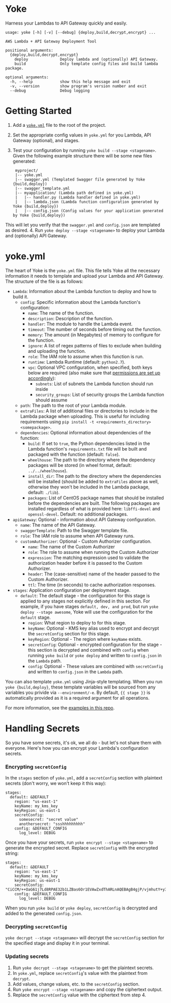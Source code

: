 Yoke
====

Harness your Lambdas to API Gateway quickly and easily.

```
usage: yoke [-h] [-v] [--debug] {deploy,build,decrypt,encrypt} ...

AWS Lambda + API Gateway Deployment Tool

positional arguments:
  {deploy,build,decrypt,encrypt}
    deploy              Deploy lambda and (optionally) API Gateway.
    build               Only template config files and build lambda package.

optional arguments:
  -h, --help            show this help message and exit
  -v, --version         show program's version number and exit
  --debug               Debug logging
```


# Getting Started
1. Add a [`yoke.yml`](#yokeyml) file to the root of the project.
2. Set the appropriate config values in `yoke.yml` for you Lambda, API Gateway (optional), and stages.
3. Test your configuration by running `yoke build --stage <stagename>`. Given the following example structure there will be some new files generated:

        myproject/
        |-- yoke.yml
        |-- swagger.yml (Templated Swagger file generated by Yoke {build,deploy})
        |-- swagger_template.yml
        |-- myapplication/ (Lambda path defined in yoke.yml)
        |   |-- handler.py (Lambda handler defined in yoke.yml)
        |   |-- lambda.json (Lambda function configuration generated by Yoke {build,deploy})
        |   |-- config.json (Config values for your application generated by Yoke {build,deploy})
This will let you verify that the `swagger.yml` and `config.json` are templated as desired.
4. Run `yoke deploy --stage <stagename>` to deploy your Lambda and (optionally) API Gateway.


# yoke.yml

The heart of Yoke is the `yoke.yml` file. This file tells Yoke all the necessary information it needs to template and upload your Lambda and API Gateway. The structure of the file is as follows:

* `Lambda`: Information about the Lambda function to deploy and how to build it.
  * `config`: Specific information about the Lambda function's configuration:
    * `name`: The name of the function.
    * `description`: Description of the function.
    * `handler`: The module to handle the Lambda event.
    * `timeout`: The number of seconds before timing out the function.
    * `memory`: The amount (in Megabytes) of memory to configure for the function.
    * `ignore`: A list of regex patterns of files to exclude when building and uploading the function.
    * `role`: The IAM role to assume when this function is run.
    * `runtime`: Lambda Runtime (default: `python2.7`).
    * `vpc`: Optional VPC configuration, when specified, both keys below are required (also make sure that [permissions are set up accordingly](http://docs.aws.amazon.com/lambda/latest/dg/vpc-ec-create-iam-role.html)):
      * `subnets`: List of subnets the Lambda function should run inside
      * `security_groups`: List of security groups the Lambda function should assume
  * `path`: The path to the root of your Lambda module.
  * `extraFiles`: A list of additional files or directories to include in the Lambda package when uploading. This is useful for including requirements using `pip install -t <requirements_directory> <somepackage>`.
  * `dependencies`: Optional information about dependencies of the function:
    * `build`: If set to `true`, the Python dependencies listed in the Lambda function's `requirements.txt` file will be built and packaged with the function (default: `false`).
    * `wheelhouse`: The path to the directory where the dependency packages will be stored (in wheel format, default: `../../wheelhouse`).
    * `install_dir`: The path to the directory where the dependencies will be installed (should be added to `extraFiles` above as well, otherwise they won't be included in the Lambda package, default: `./lib`).
    * `packages`: List of CentOS package names that should be installed before the dependencies are built. The following packages are installed regardless of what is provided here: `libffi-devel` and `openssl-devel`. Default: no additional packages.
* `apiGateway`: Optional - information about API Gateway configuration.
  * `name`: The name of the API Gateway.
  * `swaggerTemplate`: Path to the Swagger template file.
  * `role`: The IAM role to assume when API Gateway runs.
  * `customAuthorizer`: Optional - Custom Authorizer configuration.
    * `name`: The name of the Custom Authorizer
    * `role`: The role to assume when running the Custom Authorizer
    * `expression`: The matching expression used to validate the authorization header before it is passed to the Custom Authorizer.
    * `header`: The (case-sensitive) name of the header passed to the Custom Authorizer.
    * `ttl`: The time (in seconds) to cache authorization responses.
* `stages`: Application configuration per deployment stage.
  * `default`: The default stage - the configuration for this stage is applied to any stages not explicitly defined in this section. For example, if you have stages `default, dev, and prod`, but run `yoke deploy --stage awesome`, Yoke will use the configuration for the `default` stage.
    * `region`: What region to deploy to for this stage.
    * `keyName`: Optional - KMS key alias used to encrypt and decrypt the `secretConfig` section for this stage.
    * `keyRegion`: Optional - The region where `keyName` exists.
    * `secretConfig`: Optional - encrypted configuration for the stage - this section is decrypted and combined with `config` when running `yoke build` or `yoke deploy` and written to `config.json` in the `Lambda` path.
    * `config`: Optional - These values are combined with `secretConfig` and written to `config.json` in the `Lambda` path.

You can also template `yoke.yml` using Jinja-style templating. When you run `yoke {build,deploy}`, these template variables will be sourced from any variables you privide via `--environment/-e`. By default, `{{ stage }}` is automatically provided as it is a required argument for all operations.

For more information, see the [examples in this repo](examples/).


# Handling Secrets
So you have some secrets, it's ok, we all do - but let's not share them with everyone. Here's how you can encrypt your Lambda's configuration secrets.

### Encrypting `secretConfig`
In the `stages` section of `yoke.yml`, add a `secretConfig` section with plaintext secrets (don't worry, we won't keep it this way):

```
stages:
  default: &DEFAULT
    region: "us-east-1"
    keyName: my_kms_key
    keyRegion: us-east-1
    secretConfig:
      somesecret: "secret value"
      anothersecret: "ssshhhhhhhhh"
    config: &DEFAULT_CONFIG
      log_level: DEBUG
```

Once you have your secrets, run `yoke encrypt --stage <stagename>` to generate the encrypted secret. Replace `secretConfig` with the encrypted string:

```
stages:
  default: &DEFAULT
    region: "us-east-1"
    keyName: my_kms_key
    keyRegion: us-east-1
    secretConfig: "CiCCM/++OaG61j7Ld8RPAE32b1LZBas6Or1EVAwZxdThARLnAQEBAgB4gjP/vjmhutY+y3fETwBN9m9S2QWrOjq9RFQMGcXU4QEAAAC+MIG7BgkqhkiG9w0BBwagga0wgaoCAQAwgaQGCSqGSIb3DQEHATAeBglghkgBZQMEAS4wEQQMJesOjJpuXDNgIfyKAgEQgHd7N0goSpc013D8CuSwaVqVWawgp9PJ6F/TkKKGFQVmL7PT+x72EknOFXNUriorHLBX/FBvopkRZLqxRTxRyW9T/Lwm1lXZjHuNF/JGNLr9+F9W8uNTREHf7ZjhfxHMmBG06oBtIWnwa0E8hPZ+XMy7TpzUu/DMXA=="
    config: &DEFAULT_CONFIG
      log_level: DEBUG
```

When you run `yoke build` or `yoke deploy`, `secretConfig` is decrypted and added to the generated `config.json`.


### Decrypting `secretConfig`

`yoke decrypt --stage <stagename>` will decrypt the `secretConfig` section for the specified stage and display it in your terminal.

### Updating secrets
1. Run `yoke decrypt --stage <stagename>` to get the plaintext secrets.
2. In `yoke.yml`, replace `secretConfig`'s value with the plaintext from `decrypt`.
3. Add values, change values, etc. to the `secretConfig` section.
4. Run `yoke encrypt --stage <stagename>` and copy the ciphertext output.
5. Replace the `secretConfig` value with the ciphertext from step 4.
